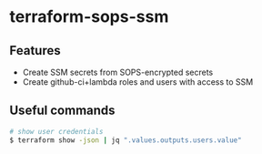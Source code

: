 # terraform-sops-ssm

## Features
- Create SSM secrets from SOPS-encrypted secrets
- Create github-ci+lambda roles and users with access to SSM


## Useful commands
```bash
# show user credentials
$ terraform show -json | jq ".values.outputs.users.value"
```
